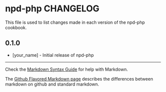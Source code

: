 npd-php CHANGELOG
=================

This file is used to list changes made in each version of the npd-php cookbook.

0.1.0
-----
- [your_name] - Initial release of npd-php

- - -
Check the [Markdown Syntax Guide](http://daringfireball.net/projects/markdown/syntax) for help with Markdown.

The [Github Flavored Markdown page](http://github.github.com/github-flavored-markdown/) describes the differences between markdown on github and standard markdown.
